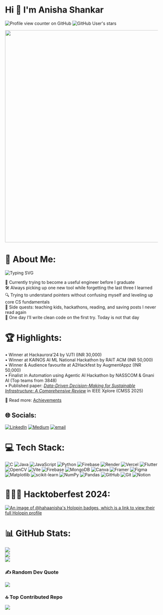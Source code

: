 # Hi 👋 I'm Anisha Shankar

![Profile view counter on GitHub](https://komarev.com/ghpvc/?username=hahaanisha)
![GitHub User's stars](https://img.shields.io/github/stars/hahaanisha?affiliations=OWNER%2CCOLLABORATOR&style=social)

<div align="center">
  <img src="https://64.media.tumblr.com/23ab6ab83aa8b30dd0c5614973f75816/4436965a9c018cab-f7/s1280x1920/e5c661fdc5e9a212b20037e072f8a05d2d06df16.gifv" width="700">
</div>

# 💫 About Me:
![Typing SVG](https://readme-typing-svg.demolab.com?font=&pause=1000&center=false&vCenter=true&width=450&lines=Passionate+Frontend+Developer;Open+Source+Contributor;+ML+Enthusiast)

🧩 Currently trying to become a useful engineer before I graduate<br>🛠️ Always picking up one new tool while forgetting the last three I learned<br>🔍 Trying to understand pointers without confusing myself and leveling up core CS fundamentals<br>🎒 Side quests: teaching kids, hackathons, reading, and saving posts I never read again<br>🔧 One day I’ll write clean code on the first try. Today is not that day


# 🏆 Highlights:
• Winner at Hackaurora’24 by VJTI (INR 30,000)<br>
• Winner at KAINOS AI ML National Hackathon by RAIT ACM (INR 50,000)<br>
• Winner & Audience favourite at A2Hackfest by AugmentAppz (INR 50,000)<br>
• Finalist in Automation using Agentic AI Hackathon by NASSCOM & Gnani AI (Top teams from 3848)<br>
• Published paper: *[Data-Driven Decision-Making for Sustainable Infrastructure: A Comprehensive Review](https://ieeexplore.ieee.org/document/11182472)* in IEEE Xplore (CMSS 2025)<br>

🔗 Read more: [Achievements](https://www.notion.so/PROGRESS-17ded9805f3480099a47e10cd25232aa)


## 🌐 Socials:
[![LinkedIn](https://img.shields.io/badge/LinkedIn-%230077B5.svg?logo=linkedin&logoColor=white)](https://linkedin.com/in/anisha-shankar-/) [![Medium](https://img.shields.io/badge/Medium-12100E?logo=medium&logoColor=white)](https://medium.com/@@anishashankar) [![email](https://img.shields.io/badge/Email-D14836?logo=gmail&logoColor=white)](mailto:anishashankar04@gmail.com) 

# 💻 Tech Stack:
![C](https://img.shields.io/badge/c-%2300599C.svg?style=flat-square&logo=c&logoColor=white) ![Java](https://img.shields.io/badge/java-%23ED8B00.svg?style=flat-square&logo=openjdk&logoColor=white) ![JavaScript](https://img.shields.io/badge/javascript-%23323330.svg?style=flat-square&logo=javascript&logoColor=%23F7DF1E) ![Python](https://img.shields.io/badge/python-3670A0?style=flat-square&logo=python&logoColor=ffdd54) ![Firebase](https://img.shields.io/badge/firebase-%23039BE5.svg?style=flat-square&logo=firebase) ![Render](https://img.shields.io/badge/Render-%46E3B7.svg?style=flat-square&logo=render&logoColor=white) ![Vercel](https://img.shields.io/badge/vercel-%23000000.svg?style=flat-square&logo=vercel&logoColor=white) ![Flutter](https://img.shields.io/badge/Flutter-%2302569B.svg?style=flat-square&logo=Flutter&logoColor=white) ![OpenCV](https://img.shields.io/badge/opencv-%23white.svg?style=flat-square&logo=opencv&logoColor=white) ![Vite](https://img.shields.io/badge/vite-%23646CFF.svg?style=flat-square&logo=vite&logoColor=white) ![Firebase](https://img.shields.io/badge/firebase-a08021?style=flat-square&logo=firebase&logoColor=ffcd34) ![MongoDB](https://img.shields.io/badge/MongoDB-%234ea94b.svg?style=flat-square&logo=mongodb&logoColor=white) ![Canva](https://img.shields.io/badge/Canva-%2300C4CC.svg?style=flat-square&logo=Canva&logoColor=white) ![Framer](https://img.shields.io/badge/Framer-black?style=flat-square&logo=framer&logoColor=blue) ![Figma](https://img.shields.io/badge/figma-%23F24E1E.svg?style=flat-square&logo=figma&logoColor=white) ![Matplotlib](https://img.shields.io/badge/Matplotlib-%23ffffff.svg?style=flat-square&logo=Matplotlib&logoColor=black) ![scikit-learn](https://img.shields.io/badge/scikit--learn-%23F7931E.svg?style=flat-square&logo=scikit-learn&logoColor=white) ![NumPy](https://img.shields.io/badge/numpy-%23013243.svg?style=flat-square&logo=numpy&logoColor=white) ![Pandas](https://img.shields.io/badge/pandas-%23150458.svg?style=flat-square&logo=pandas&logoColor=white) ![GitHub](https://img.shields.io/badge/github-%23121011.svg?style=flat-square&logo=github&logoColor=white) ![Git](https://img.shields.io/badge/git-%23F05033.svg?style=flat-square&logo=git&logoColor=white) ![Notion](https://img.shields.io/badge/Notion-%23000000.svg?style=flat-square&logo=notion&logoColor=white)

# 👩🏻‍💻 Hacktoberfest 2024:
[![An image of @hahaanisha's Holopin badges, which is a link to view their full Holopin profile](https://holopin.me/hahaanisha)](https://holopin.io/@hahaanisha)

# 📊 GitHub Stats:
![](https://github-readme-stats.vercel.app/api?username=hahaanisha&theme=gruvbox&hide_border=false&include_all_commits=true&count_private=true)<br/>
![](https://nirzak-streak-stats.vercel.app/?user=hahaanisha&theme=gruvbox&hide_border=false)<br/>
![](https://github-readme-stats.vercel.app/api/top-langs/?username=hahaanisha&theme=gruvbox&hide_border=false&include_all_commits=true&count_private=true&layout=compact)

### ✍️ Random Dev Quote
![](https://quotes-github-readme.vercel.app/api?type=horizontal&theme=radical)

### 🔝 Top Contributed Repo
![](https://github-contributor-stats.vercel.app/api?username=hahaanisha&limit=5&theme=dark&combine_all_yearly_contributions=true)



<!-- Proudly created with GPRM ( https://gprm.itsvg.in ) -->
